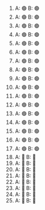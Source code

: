 1.	A: 🟢	B: 🟢
2.	A: 🟢	B: 🟢
3.	A: 🟢	B: 🟢
4.	A: 🟢	B: 🟢
5.	A: 🟢	B: 🟢
6.	A: 🟢	B: 🟢
7.	A: 🟢	B: 🟢
8.	A: 🟢	B: 🟢
9.	A: 🟢	B: 🟢
10.	A: 🟢	B: 🟢
11.	A: 🟢	B: 🟢
12.	A: 🟢	B: 🟢
13.	A: 🟢	B: 🟢
14.	A: 🟢	B: 🟢
15.	A: 🟢	B: 🟢
16.	A: 🟢	B: 🟢
17.	A: 🟢	B: 🟢
18.	A: 🔴	B: 🔴
19.	A: 🔴	B: 🔴
20.	A: 🔴	B: 🔴
21.	A: 🔴	B: 🔴
22.	A: 🔴	B: 🔴
23.	A: 🔴	B: 🔴
24.	A: 🔴	B: 🔴
25.	A: 🔴	B: 🔴


